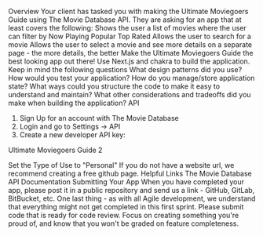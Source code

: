 Overview
Your client has tasked you with making the Ultimate Moviegoers Guide using The Movie
Database API. They are asking for an app that at least covers the following:
Shows the user a list of movies where the user can filter by
Now Playing
Popular
Top Rated
Allows the user to search for a movie
Allows the user to select a movie and see more details on a separate page - the
more details, the better
Make the Ultimate Moviegoers Guide the best looking app out there! Use Next.js and
chakra to build the application.
Keep in mind the following questions
What design patterns did you use?
How would you test your application?
How do you manage/store application state?
What ways could you structure the code to make it easy to understand and
maintain?
What other considerations and tradeoffs did you make when building the
application?
API

1. Sign Up for an account with The Movie Database
2. Login and go to Settings -> API
3. Create a new developer API key:

Ultimate Moviegoers Guide 2

Set the Type of Use to "Personal"
If you do not have a website url, we recommend creating a free github page.
Helpful Links
The Movie Database API Documentation
Submitting Your App
When you have completed your app, please post it in a public repository and send us a
link - GitHub, GitLab, BitBucket, etc.
One last thing - as with all Agile development, we understand that everything might not
get completed in this first sprint. Please submit code that is ready for code review.
Focus on creating something you're proud of, and know that you won't be graded on
feature completeness.
